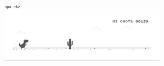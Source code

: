 `npx ekz`
[![](https://github.com/erenkulaksiz/erenkulaksiz/blob/master/dino.gif)](https://chromedino.com)
